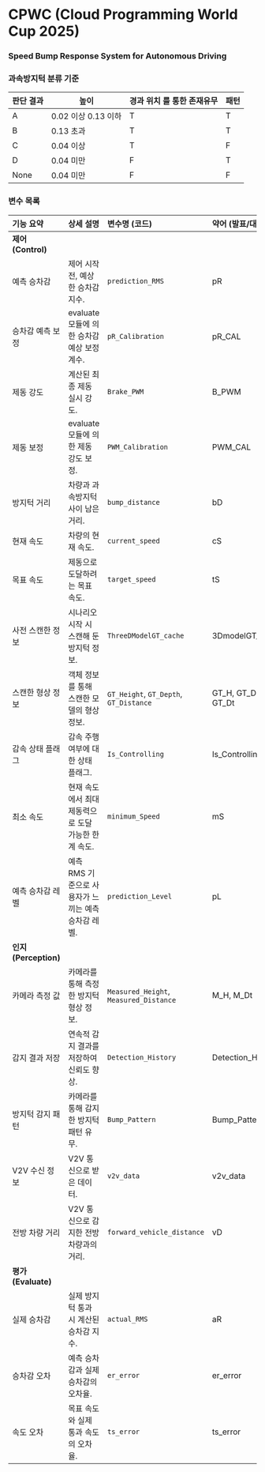 # CPWC (Cloud Programming World Cup 2025)
### Speed Bump Response System for Autonomous Driving

### 과속방지턱 분류 기준 
| 판단 결과 | 높이 | 경과 위치<test> 를 통한 존재유무 | 패턴 |
| --- | --- | --- | --- |
| A | 0.02 이상 0.13 이하 | T | T |
| B | 0.13 초과 | T | T |
| C | 0.04 이상 | T | F |
| D | 0.04 미만 | F | T |
| None | 0.04 미만 | F | F |

### 변수 목록

| 기능 요약 | 상세 설명 | 변수명 (코드) | 약어 (발표/대화) |
| :--- | :--- | :--- | :--- |
| **제어 (Control)** | | | |
| 예측 승차감 | 제어 시작 전, 예상한 승차감 지수. | `prediction_RMS` | pR |
| 승차감 예측 보정 | evaluate 모듈에 의한 승차감 예상 보정 계수. | `pR_Calibration` | pR_CAL |
| 제동 강도 | 계산된 최종 제동 실시 강도. | `Brake_PWM` | B_PWM |
| 제동 보정 | evaluate 모듈에 의한 제동 강도 보정. | `PWM_Calibration` | PWM_CAL |
| 방지턱 거리 | 차량과 과속방지턱 사이 남은 거리. | `bump_distance` | bD |
| 현재 속도 | 차량의 현재 속도. | `current_speed` | cS |
| 목표 속도 | 제동으로 도달하려는 목표 속도. | `target_speed` | tS |
| 사전 스캔한 정보 | 시나리오 시작 시 스캔해 둔 방지턱 정보. | `ThreeDModelGT_cache` | 3DmodelGT_cache |
| 스캔한 형상 정보 | 객체 정보를 통해 스캔한 모델의 형상 정보. | `GT_Height`, `GT_Depth`, `GT_Distance` | GT_H, GT_Dp, GT_Dt |
| 감속 상태 플래그 | 감속 주행 여부에 대한 상태 플래그. | `Is_Controlling` | Is_Controlling |
| 최소 속도 | 현재 속도에서 최대 제동력으로 도달 가능한 한계 속도. | `minimum_Speed` | mS |
| 예측 승차감 레벨 | 예측 RMS 기준으로 사용자가 느끼는 예측 승차감 레벨. | `prediction_Level` | pL |
| **인지 (Perception)** | | | |
| 카메라 측정 값 | 카메라를 통해 측정한 방지턱 형상 정보. | `Measured_Height`, `Measured_Distance` | M_H, M_Dt |
| 감지 결과 저장 | 연속적 감지 결과를 저장하여 신뢰도 향상. | `Detection_History` | Detection_History |
| 방지턱 감지 패턴 | 카메라를 통해 감지한 방지턱 패턴 유무. | `Bump_Pattern` | Bump_Pattern |
| V2V 수신 정보 | V2V 통신으로 받은 데이터. | `v2v_data` | v2v_data |
| 전방 차량 거리 | V2V 통신으로 감지한 전방 차량과의 거리. | `forward_vehicle_distance` | vD |
| **평가 (Evaluate)** | | | |
| 실제 승차감 | 실제 방지턱 통과 시 계산된 승차감 지수. | `actual_RMS` | aR |
| 승차감 오차 | 예측 승차감과 실제 승차감의 오차율. | `er_error` | er_error |
| 속도 오차 | 목표 속도와 실제 통과 속도의 오차율. | `ts_error` | ts_error |